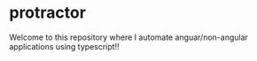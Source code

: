 # protractor
Welcome to this repository where I automate anguar/non-angular applications using typescript!!
